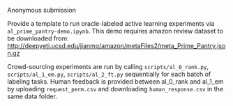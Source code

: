 Anonymous submission

Provide a template to run oracle-labeled active learning experiments via `al_prime_pantry-demo.ipynb`.
This demo requires amazon review dataset to be downloaded from:
http://deepyeti.ucsd.edu/jianmo/amazon/metaFiles2/meta_Prime_Pantry.json.gz

Crowd-sourcing experiments are run by calling `scripts/al_0_rank.py`, `scripts/al_1_em.py`, `scripts/al_2_ft.py` sequentially for each batch of labeling tasks.
Human feedback is provided between al_0_rank and al_1_em by uploading `request_perm.csv` and downloading `human_response.csv` in the same data folder.
